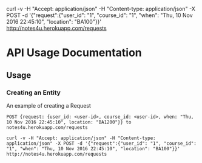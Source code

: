 curl -v -H "Accept: application/json" -H "Content-type: application/json" -X POST -d '{"request":{"user_id": "1", "course_id": "1", "when": "Thu, 10 Nov 2016 22:45:10", "location": "BA100"}}' http://notes4u.herokuapp.com/requests

# API Usage Documentation

## Usage

### Creating an Entity

An example of creating a Request
```
POST {request: {user_id: <user-id>, course_id: <user-id>, when: "Thu, 10 Nov 2016 22:45:10", location: "BA1200"}} to notes4u.herokuapp.com/requests
```

`curl -v -H "Accept: application/json" -H "Content-type: application/json" -X POST -d '{"request":{"user_id": "1", "course_id": "1", "when": "Thu, 10 Nov 2016 22:45:10", "location": "BA100"}}' http://notes4u.herokuapp.com/requests`
